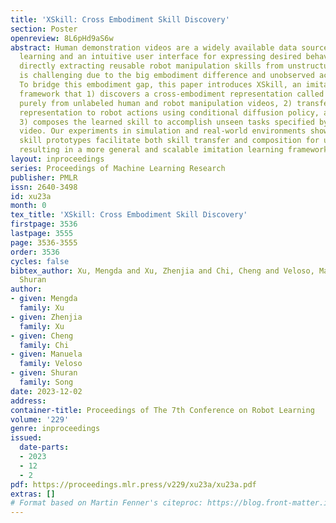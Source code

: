 ```yaml
---
title: 'XSkill: Cross Embodiment Skill Discovery'
section: Poster
openreview: 8L6pHd9aS6w
abstract: Human demonstration videos are a widely available data source for robot
  learning and an intuitive user interface for expressing desired behavior. However,
  directly extracting reusable robot manipulation skills from unstructured human videos
  is challenging due to the big embodiment difference and unobserved action parameters.
  To bridge this embodiment gap, this paper introduces XSkill, an imitation learning
  framework that 1) discovers a cross-embodiment representation called skill prototypes
  purely from unlabeled human and robot manipulation videos, 2) transfers the skill
  representation to robot actions using conditional diffusion policy, and finally,
  3) composes the learned skill to accomplish unseen tasks specified by a human prompt
  video. Our experiments in simulation and real-world environments show that the discovered
  skill prototypes facilitate both skill transfer and composition for unseen tasks,
  resulting in a more general and scalable imitation learning framework.
layout: inproceedings
series: Proceedings of Machine Learning Research
publisher: PMLR
issn: 2640-3498
id: xu23a
month: 0
tex_title: 'XSkill: Cross Embodiment Skill Discovery'
firstpage: 3536
lastpage: 3555
page: 3536-3555
order: 3536
cycles: false
bibtex_author: Xu, Mengda and Xu, Zhenjia and Chi, Cheng and Veloso, Manuela and Song,
  Shuran
author:
- given: Mengda
  family: Xu
- given: Zhenjia
  family: Xu
- given: Cheng
  family: Chi
- given: Manuela
  family: Veloso
- given: Shuran
  family: Song
date: 2023-12-02
address:
container-title: Proceedings of The 7th Conference on Robot Learning
volume: '229'
genre: inproceedings
issued:
  date-parts:
  - 2023
  - 12
  - 2
pdf: https://proceedings.mlr.press/v229/xu23a/xu23a.pdf
extras: []
# Format based on Martin Fenner's citeproc: https://blog.front-matter.io/posts/citeproc-yaml-for-bibliographies/
---
```


